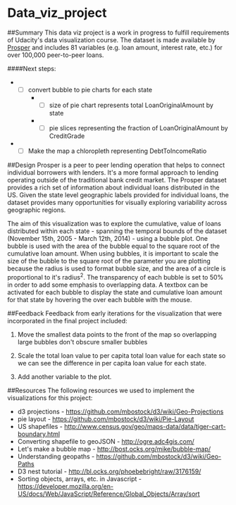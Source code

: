 # Data_viz_project
##Summary
This data viz project is a work in progress to fulfill requirements of Udacity's data visualization course.  The dataset is made available by [Prosper](https://www.prosper.com/) and includes 81 variables (e.g. loan amount, interest rate, etc.) for over 100,000 peer-to-peer loans.  

####Next steps:

* - [ ] convert bubble to pie charts for each state 
    * - [ ] size of pie chart represents total LoanOriginalAmount by state
    * - [ ] pie slices representing the fraction of LoanOriginalAmount by CreditGrade
* - [ ] Make the map a chloropleth representing DebtToIncomeRatio

##Design
Prosper is a peer to peer lending operation that helps to connect individual borrowers with lenders.  It's a more formal approach to lending operating outside of the traditional bank credit market.  The Prosper dataset provides a rich set of information about individual loans distributed in the US.  Given the state level geographic labels provided for individual loans, the dataset provides many opportunities for visually exploring variability across geographic regions.  

The aim of this visualization was to explore the cumulative, value of loans distributed within each state - spanning the temporal bounds of the dataset (November 15th, 2005 - March 12th, 2014) - using a bubble plot.  One bubble is used with the area of the bubble equal to the square root of the cumulative loan amount.  When using bubbles, it is important to scale the size of the bubble to the square root of the parameter you are plotting because the radius is used to format bubble size, and the area of a circle is proportional to it's radius<sup>2</sup>.  The transparency of each bubble is set to 50% in order to add some emphasis to overlapping data.  A textbox can be activated for each bubble to display the state and cumulative loan amount for that state by hovering the over each bubble with the mouse.

##Feedback
Feedback from early iterations for the visualization that were incorporated in the final project included:

1) Move the smallest data points to the front of the map so overlapping large bubbles don't obscure smaller bubbles

2) Scale the total loan value to per capita total loan value for each state so we can see the difference in per capita loan value for each state.

3) Add another variable to the plot.

##Resources
The following resources we used to implement the visualizations for this project:

* d3 projections - https://github.com/mbostock/d3/wiki/Geo-Projections
* pie layout - https://github.com/mbostock/d3/wiki/Pie-Layout
* US shapefiles - http://www.census.gov/geo/maps-data/data/tiger-cart-boundary.html
* Converting shapefile to geoJSON - http://ogre.adc4gis.com/
* Let's make a bubble map - http://bost.ocks.org/mike/bubble-map/
* Understanding geopaths - https://github.com/mbostock/d3/wiki/Geo-Paths
* D3 nest tutorial - http://bl.ocks.org/phoebebright/raw/3176159/
* Sorting objects, arrays, etc. in Javascript - https://developer.mozilla.org/en-US/docs/Web/JavaScript/Reference/Global_Objects/Array/sort
